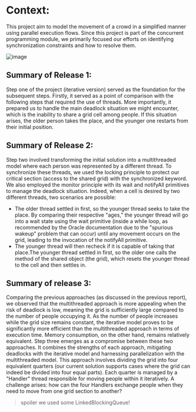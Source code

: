 # Context:
This project aim to model the movement of a crowd in a simplified manner using parallel execution flows. 
Since this project is part of the concurrent programming module, we primarily focused our efforts on identifying synchronization constraints and how to resolve them.

![image](https://github.com/ZinedineChelgham/projet-concu/assets/70756158/213e82b3-5677-4fd8-8817-7ac553f799f5)


## Summary of Release 1:
Step one of the project (iterative version) served as the foundation for the subsequent steps. Firstly, it served as a point of comparison with the following steps that required the use of threads. More importantly, it prepared us to handle the main deadlock situation we might encounter, which is the inability to share a grid cell among people. If this situation arises, the older person takes the place, and the younger one restarts from their initial position.

## Summary of Release 2:
Step two involved transforming the initial solution into a multithreaded model where each person was represented by a different thread. 
To synchronize these threads, we used the locking principle to protect our critical section (access to the shared grid) with the synchronized keyword.
We also employed the monitor principle with its wait and notifyAll primitives to manage the deadlock situation. Indeed, when a cell is desired by two different threads, two scenarios are possible:
- The older thread settled in first, so the younger thread seeks to take the place. By comparing their respective "ages," the younger thread will go into a wait state using the wait primitive (inside a while loop, as recommended by the Oracle documentation due to the "spurious wakeup" problem that can occur) until any movement occurs on the grid, leading to the invocation of the notifyAll primitive. 
- The younger thread will then recheck if it is capable of taking that place.The younger thread settled in first, so the older one calls the method of the shared object (the grid), which resets the younger thread to the cell and then settles in.

## Summary of release 3:
Comparing the previous approaches (as discussed in the previous report), we observed that the multithreaded approach is more appealing when the risk of deadlock is low, meaning the grid is sufficiently large compared to the number of people occupying it. 
As the number of people increases while the grid size remains constant, the iterative model proves to be significantly more efficient than the multithreaded approach in terms of execution time.
Memory consumption, on the other hand, remains relatively equivalent.
Step three emerges as a compromise between these two approaches. It combines the strengths of each approach, mitigating deadlocks with the iterative model and harnessing parallelization with the multithreaded model.
This approach involves dividing the grid into four equivalent quarters (our current solution supports cases where the grid can indeed be divided into four equal parts). Each quarter is managed by a "Handler" thread responsible for moving people within it iteratively.
A challenge arises: how can the four Handlers exchange people when they need to move from one grid section to another?
> spoiler we used some LinkedBlockingQueue! 





